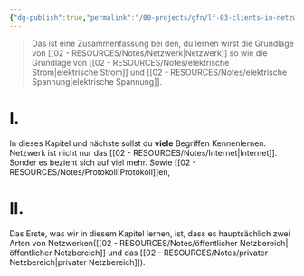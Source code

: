 ```yaml
---
{"dg-publish":true,"permalink":"/00-projects/gfn/lf-03-clients-in-netzwerk-einbinden/","tags":["inProgress","netzwerk","GFN","LF03"],"noteIcon":""}
---
```


> Das ist eine Zusammenfassung bei den, du  lernen wirst die Grundlage von [[02 - RESOURCES/Notes/Netzwerk\|Netzwerk]]  so wie die Grundlage von [[02 - RESOURCES/Notes/elektrische Strom\|elektrische Strom]] und [[02 - RESOURCES/Notes/elektrische Spannung\|elektrische Spannung]].
# I.
In dieses Kapitel und nächste sollst du **viele** Begriffen Kennenlernen. 
Netzwerk ist nicht nur  das [[02 - RESOURCES/Notes/Internet\|Internet]]. Sonder es bezieht sich auf viel mehr.
Sowie [[02 - RESOURCES/Notes/Protokoll\|Protokoll]]en,  
# II.
Das Erste, was wir in diesem Kapitel lernen, ist, dass es hauptsächlich zwei Arten von Netzwerken([[02 - RESOURCES/Notes/öffentlicher Netzbereich\|öffentlicher Netzbereich]] und das [[02 - RESOURCES/Notes/privater Netzbereich\|privater Netzbereich]]).

